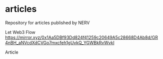 # articles
Repository for articles published by NERV

Let Web3 Flow
https://mirror.xyz/0x1Aa5DBf93Dd824f41259c20649A5c28668D4Ab8d/GR4nBH_aNVcdXdCVGo7mxcfeh1gUvkQ_YGWBkRvWvkI

Article 
